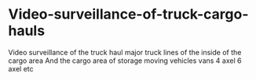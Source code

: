 # Video-surveillance-of-truck-cargo-hauls
Video surveillance of the truck haul major truck lines of the inside of the cargo area  And the cargo area of storage moving vehicles vans 4 axel 6 axel etc
